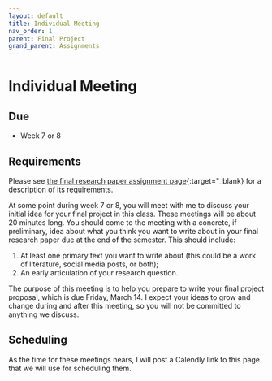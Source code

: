 ```yaml
---
layout: default
title: Individual Meeting
nav_order: 1
parent: Final Project
grand_parent: Assignments
---
```

# Individual Meeting
## Due
- Week 7 or 8

## Requirements
Please see [the final research paper assignment page](https://lindsaythomas.net/engl4771s25/assignments/final-project/paper.html){:target="_blank} for a description of its requirements.

At some point during week 7 or 8, you will meet with me to discuss your initial idea for your final project in this class. These meetings will be about 20 minutes long. You should come to the meeting with a concrete, if preliminary, idea about what you think you want to write about in your final research paper due at the end of the semester. This should include:
1. At least one primary text you want to write about (this could be a work of literature, social media posts, or both);
2. An early articulation of your research question.

The purpose of this meeting is to help you prepare to write your final project proposal, which is due Friday, March 14. I expect your ideas to grow and change during and after this meeting, so you will not be committed to anything we discuss.

## Scheduling
As the time for these meetings nears, I will post a Calendly link to this page that we will use for scheduling them.
